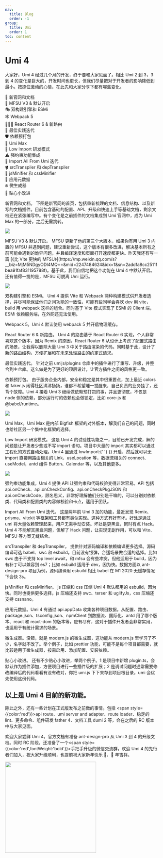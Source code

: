 ```yaml
---
nav:
  title: Blog
  order: -1
group:
  title: Umi
  order: 1
toc: content
---
```


# Umi 4

大家好，Umi 4 经过几个月的开发，终于要和大家见面了。相比 Umi 2 到 3，3 到 4 的变化是巨大的，开发时间也更长，但我们尽量把对于开发者的影响降低到最小。按捺住激动的心情，在此先和大家分享下都有哪些变化。

🎉 新官网和文档<br /> 🚀 MFSU V3 & 默认开启<br /> 🎭 双构建引擎和 ESMi<br /> 🕸 Webpack 5<br /> ⛹🏾‍♂️ React Router 6 & 新路由<br /> 🐹 最佳实践迭代<br /> 🛡️ 依赖预打包<br /> 🤺 Umi Max<br /> 🐛 Low Import 研发模式<br /> ⚠️ 强约束功能集成<br /> 🎈 Import All From Umi 迭代<br /> 🍀 srcTranspiler 和 depTranspiler<br /> 🌼 jsMinifier 和 cssMinifier<br /> 🌸 应用元数据<br /> ❄️ 微生成器<br /> 🧪 贴心小改进<br />

<p>
  <span style={{ color: 'red', fontWeight: 'bold' }}>新官网和文档。</span>
  下图是新官网的首页，包括重新梳理的文档、信息结构、以及新写的文档插件。目前包含基础的配置、API、升级和快速上手等基础文档，剩余文档还在紧张编写中。有个变化是之前插件的文档集成到
  Umi 官网中，成为 Umi Max 的一部分，之后无需跳转。
</p>

![](https://img.alicdn.com/imgextra/i1/O1CN014dDq4L1Zc3guRwcse_!!6000000003214-2-tps-1600-941.png)

<p>
  <span style={{ color: 'red', fontWeight: 'bold' }}>MFSU V3 & 默认开启。</span>
  MFSU 更新了他的第三个大版本，如果你有用 Umi 3 内置的 MFSU 并遇到问题，建议重新尝试，这个版本有很多改进，解决基本所有之前可能会遇到的诡异问题，并且编译速度和页面打开速度都更快。昨天我还有写一篇
  [《比 Vite 更快的 MFSU》](https://mp.weixin.qq.com/s?__biz=MjM5NDgyODI4MQ==&mid=2247484624&idx=1&sn=2addfa8cc2511fbea91faf831195788f)。基于此，我们自信地把这个功能在
  Umi 4 中默认开启。还有值得一提的是，MFSU 可脱离 Umi 运行。
</p>

![](https://img.alicdn.com/imgextra/i2/O1CN01Znj8HD1mCwz72voXv_!!6000000004919-2-tps-1600-807.png)

<p>
  <span style={{ color: 'red', fontWeight: 'bold' }}>双构建引擎和 ESMi。</span>
  Umi 4 提供 Vite 和 Webpack 两种构建模式供开发者选择，并尽可能保证他们之间功能的一致性，可能有些同学会喜欢
  dev 用 vite，build 用 webpack 这样的组合。同时基于 Vite 模式实现了 ESMi 的 Client
  端，ESMi 依赖服务端，在外网还无法使用。
</p>

<p>
  <span style={{ color: 'red', fontWeight: 'bold' }}>Webpack 5。</span>Umi 4
  默认使用 webpack 5 并开启物理缓存。
</p>

<p>
  <span style={{ color: 'red', fontWeight: 'bold' }}>
    React Router 6 & 新路由。
  </span>
  Umi 4 的路由基于 React Router 6 实现，个人非常喜欢这个版本，因为 Remix 的原因，React
  Router 6 从设计上考虑了配置式路由的场景，让我得以删除大量 Umi 3 中关于路由渲染的代码。同时基于此，设计了新的路由结构，方便扩展和在未来处理路由的约定式请求。
</p>

<p>
  <span style={{ color: 'red', fontWeight: 'bold' }}>最佳实践迭代。</span>
  针对之前 umijs/plugins 仓库中的插件进行了重写、升级，并整合到主仓库。这么做是为了更好的顶层设计，让官方插件之间的风格更一致。
</p>

<p>
  <span style={{ color: 'red', fontWeight: 'bold' }}>​​依赖预打包。</span>
  由于服务企业内部，安全和稳定是其中很重要点，加上最近 colors 和 faker.js 闹得社区沸沸扬扬，谁都不希望睡一觉醒来，自己负责的业务挂了，还背个故障。Umi
  4 接着 Umi 3 继续做依赖预打包的事，并且更彻底，不仅是 node 侧的依赖，部分运行时的依赖也会做锁定，比如
  core-js 和 @babel/runtime。
</p>

![](https://img.alicdn.com/imgextra/i1/O1CN01h44iJg1T09DNuYOlm_!!6000000002319-2-tps-1600-758.png)

<p>
  <span style={{ color: 'red', fontWeight: 'bold' }}>Umi Max。</span>Umi Max
  是内部 Bigfish
  框架的对外版本，解我们自己的问题，同时也给社区另一个集中化框架的选择。
</p>

<p>
  <span style={{ color: 'red', fontWeight: 'bold' }}>
    Low Import 研发模式。
  </span>
  这是 Umi 4 的试验性功能之一，目前已开发完成，解的问题是让开发者少些或不写 import
  语句。项目中大量的 import 其实都可以通过工程化的方式自动处理。Umi 4 里通过 lowImport:{' '}
  {} 开启，然后就可以无 import 直接用路由相关的 Link、useLocation 等，数据流相关的
  connect、useModel，antd 组件 Button、Calendar 等，以及其他更多。
</p>

![](https://img.alicdn.com/imgextra/i4/O1CN0142Vcpt25kMZqjmioe_!!6000000007564-2-tps-1600-631.png)

<p>
  <span style={{ color: 'red', fontWeight: 'bold' }}>强约束功能集成。</span>Umi
  4 提供 API 让强约束和代码校验变得非常容易。API 包括
  api.onCheck、api.onCheckConfig、api.onCheckPkgJSON 和
  api.onCheckCode，顾名思义，非常好理解他们分别是干嘛的，可以分别对依赖类、代码类和配置类的内容做校验和卡点，适用于团队。
</p>

<p>
  <span style={{ color: 'red', fontWeight: 'bold' }}>
    Import All From Umi 迭代。
  </span>
  这是两年前 Umi 3 加的功能，最近发现 Remix、prisma、vitekit 等框架和工具都有类似实现。这种方式有好有坏。好处是通过
  umi 将大量依赖管理起来，用户无需手动安装。坏处是更黑盒，同时有点 Hack。Umi 4 不能解其黑盒问题，但解了
  Hack 问题，让实现无副作用，可以和 Vite、MFSU 等方案无缝结合。
</p>

<p>
  <span style={{ color: 'red', fontWeight: 'bold' }}>
    srcTranspiler 和 depTranspiler。
  </span>
  提供针对源码编译和依赖编译更多选择。源码编译可选 babel、swc 和 esbuild，目前没有银弹，合适场景做合适的选择。比如
  swc 由于不支持 top level await，和 mfsu 会有些冲突，但他适用于 build，因为有补丁可以兼容到
  es7；比如 esbuild 适用于 dev，因为快。数据方面以 ant-design-pro 项目为例，源码编译用
  esbuild 相比 babel 在 M1 2020 无缓存情况下会快 3s。
</p>

<p>
  <span style={{ color: 'red', fontWeight: 'bold' }}>
    jsMinifier 和 cssMinifier。
  </span>
  js 压缩和 css 压缩 Umi 4 默认都用的 esbuild，因为快。同时也提供更多选择，js 压缩还支持
  swc、terser 和 uglifyJs，css 压缩还支持 cssnano。
</p>

<p>
  <span style={{ color: 'red', fontWeight: 'bold' }}>应用元数据。</span>Umi 4
  有通过 api.appData
  收集各种项目数据，从配置、路由、package.json、tsconfig.json、npmClient
  到数据流、国际化、antd 用了哪个版本、react 和 react-dom
  的版本等，应有尽有，这对于插件开发者会非常实用，也适用于有统计需求的场景。
</p>

<p>
  <span style={{ color: 'red', fontWeight: 'bold' }}>微生成器。</span>没错，就是
  modern.js 的微生成器，这功能从 modern.js
  里学习了不少，名字就不改了。举个例子，比如 prettier
  功能，可能不是每个项目都需要，就比较适用于微生成器，按需启用、添加配置、安装依赖。
</p>

<p>
  <span style={{ color: 'red', fontWeight: 'bold' }}>贴心小改进。</span>
  还有不少贴心小改进，举两个例子。1 是项目中新增 plugin.ts，会默认作为插件添加，方便项目进行一些插件级的扩展；2
  是调试问题时通常需要修改编译后的代码看看有没有改对，你把 umi.js 下下来存到项目根目录，umi
  会优先使用这份代码。
</p>

## 以上是 Umi 4 目前的新功能。

除此之外，还有一些计划在正式版发布之前做的事情。包括 <span style={{color:'red'}}>api route、umi server and adapter、route loader、稳定的 lint、更多命令、组件研发 father 4、文档工具 dumi 2</span> 等，会在之后的 RC 版本中与大家见面。

欢迎大家尝鲜 Umi 4，官方文档有准备 ant-design-pro 从 Umi 3 到 4 的升级文档。同时 RC 阶段，还准备了一个<span style={{color:'red',fontWeight:'bold'}}>手把手升级的微信交流群</span>，欢迎 Umi 4 的先行者们加入，祝大家升级顺利，也提前祝大家新年快乐 🧨，🐯 年吉祥。

<p>

<img
    src="https://img.alicdn.com/imgextra/i4/O1CN01QmMTeR1jd6l2cwHQh_!!6000000004570-0-tps-1170-1500.jpg"
    width="300"
  />

</p>
